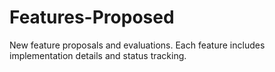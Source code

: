 # Features-Proposed

New feature proposals and evaluations. Each feature includes implementation details and status tracking.